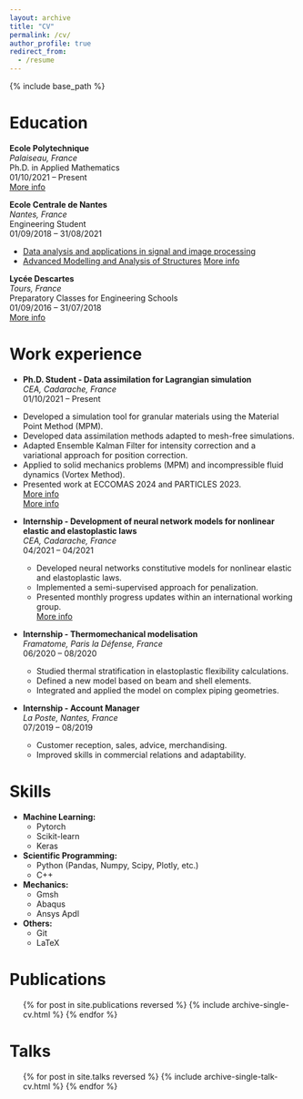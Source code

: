 ```yaml
---
layout: archive
title: "CV"
permalink: /cv/
author_profile: true
redirect_from:
  - /resume
---
```


{% include base_path %}


Education
======
**Ecole Polytechnique**  
_Palaiseau, France_  
Ph.D. in Applied Mathematics  
01/10/2021 – Present  
[More info](https://cmap.ip-paris.fr/en/research/analysis/platon)

**Ecole Centrale de Nantes**  
_Nantes, France_  
Engineering Student  
01/09/2018 – 31/08/2021 
  - [Data analysis and applications in signal and image processing](https://www.ec-nantes.fr/engineering-programme-diplome-dingenieur/course-specialisations-yrs-23/data-analysis-and-applications-in-signal-and-image-processing)
  - [Advanced Modelling and Analysis of Structures](https://www.ec-nantes.fr/engineering-programme-diplome-dingenieur/course-specialisations-yrs-23/advanced-modelling-and-analysis-of-structures?l=1)
[More info](https://www.ec-nantes.fr/english-version?l=1)

**Lycée Descartes**  
_Tours, France_  
Preparatory Classes for Engineering Schools  
01/09/2016 – 31/07/2018  
[More info](https://www.lyc-descartes.fr)

Work experience
======

* **Ph.D. Student - Data assimilation for Lagrangian simulation**  
_CEA, Cadarache, France_  
01/10/2021 – Present  
- Developed a simulation tool for granular materials using the Material Point Method (MPM).
- Developed data assimilation methods adapted to mesh-free simulations.
- Adapted Ensemble Kalman Filter for intensity correction and a variational approach for position correction.
- Applied to solid mechanics problems (MPM) and incompressible fluid dynamics (Vortex Method).
- Presented work at ECCOMAS 2024 and PARTICLES 2023.  
[More info](https://eccomas2024.org/event/contribution/288ac6b0-98ca-11ee-8a2d-000c29ddfc0c)  
[More info](https://particles2023.cimne.com/event/contribution/de1204ac-dacd-11ed-9a1c-000c29ddfc0c)

* **Internship - Development of neural network models for nonlinear elastic and elastoplastic laws**  
_CEA, Cadarache, France_  
04/2021 – 04/2021  
  - Developed neural networks constitutive models for nonlinear elastic and elastoplastic laws.
  - Implemented a semi-supervised approach for penalization.
  - Presented monthly progress updates within an international working group.  
  [More info](https://www.researchgate.net/publication/355818919_Implementation_of_neural_network_based_constitutive_models)

* **Internship - Thermomechanical modelisation**  
_Framatome, Paris la Défense, France_  
06/2020 – 08/2020  
  - Studied thermal stratification in elastoplastic flexibility calculations.
  - Defined a new model based on beam and shell elements.
  - Integrated and applied the model on complex piping geometries.

* **Internship - Account Manager**  
_La Poste, Nantes, France_  
07/2019 – 08/2019  
  - Customer reception, sales, advice, merchandising.
  - Improved skills in commercial relations and adaptability.
    
Skills
======
- **Machine Learning:** 
  - Pytorch
  - Scikit-learn
  - Keras
- **Scientific Programming:**
  -  Python (Pandas, Numpy, Scipy, Plotly, etc.)
  -  C++
- **Mechanics:** 
  - Gmsh
  - Abaqus
  - Ansys Apdl
- **Others:** 
  - Git
  - LaTeX

Publications
======
  <ul>{% for post in site.publications reversed %}
    {% include archive-single-cv.html %}
  {% endfor %}</ul>
  
Talks
======
  <ul>{% for post in site.talks reversed %}
    {% include archive-single-talk-cv.html  %}
  {% endfor %}</ul>
    
